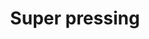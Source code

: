 ---
title: "Super pressing"
url: /libreville/super-pressing-rue-albert-akoulou-osse/
shop: blanchisserie
---